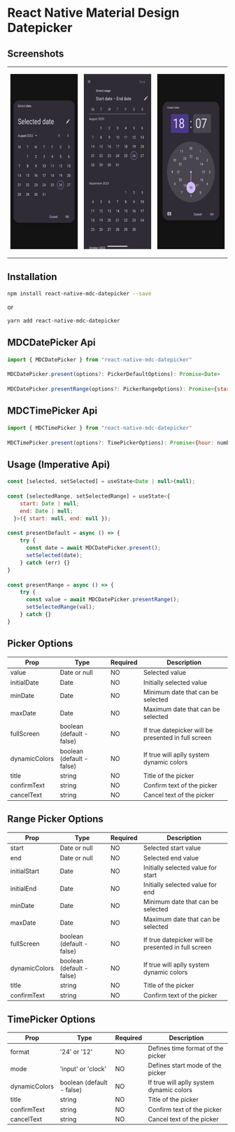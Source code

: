 # React Native Material Design Datepicker

## Screenshots
<table>
  <tr>
    <td><p align="center"><img src="./docs/images/mdc-datepicker-default.jpg" width="200" height="400"/></p></td>
    <td><p align="center"><img src="./docs/images/mdc-datepicker-range.jpg" width="200" height="400"/></p></td>
    <td><p align="center"><img src="./docs/images/mdc-timepicker.jpg" width="200" height="400"/></p></td>
  </tr>
</table>

## Installation

```bash
npm install react-native-mdc-datepicker --save
```
or
```bash
yarn add react-native-mdc-datepicker
```

## MDCDatePicker Api

```js
import { MDCDatePicker } from "react-native-mdc-datepicker"

MDCDatePicker.present(options?: PickerDefaultOptions): Promise<Date>

MDCDatePicker.presentRange(options?: PickerRangeOptions): Promise<{start: Date, end: Date}>
```

## MDCTimePicker Api

```js
import { MDCTimePicker } from "react-native-mdc-datepicker"

MDCTimePicker.present(options?: TimePickerOptions): Promise<{hour: number, minute: number}>

```

## Usage (Imperative Api)
```js
const [selected, setSelected] = useState<Date | null>(null);

const [selectedRange, setSelectedRange] = useState<{
    start: Date | null;
    end: Date | null;
  }>({ start: null, end: null });

const presentDefault = async () => {
    try {
      const date = await MDCDatePicker.present();
      setSelected(date);
    } catch (err) {}
}

const presentRange = async () => {
    try {
      const value = await MDCDatePicker.presentRange();
      setSelectedRange(val);
    } catch {}
}

```


## Picker Options
| Prop | Type | Required | Description |
| --- | --- | --- | ---
| value | Date or null | NO | Selected value
| initialDate | Date | NO | Initially selected value
| minDate | Date | NO | Minimum date that can be selected
| maxDate | Date | NO | Maximum date that can be selected
| fullScreen | boolean (default - false) | NO | If true datepicker will be presented in full screen
| dynamicColors | boolean (default - false) | NO | If true will aplly system dynamic colors
| title | string | NO | Title of the picker
| confirmText | string | NO | Confirm text of the picker
| cancelText | string | NO | Cancel text of the picker

## Range Picker Options
| Prop | Type | Required | Description |
| --- | --- | --- | ---
| start | Date or null | NO | Selected start value
| end | Date or null | NO | Selected end value
| initialStart | Date | NO | Initially selected value for start
| initialEnd | Date | NO | Initially selected value for end
| minDate | Date | NO | Minimum date that can be selected
| maxDate | Date | NO | Maximum date that can be selected
| fullScreen | boolean (default - false) | NO | If true datepicker will be presented in full screen
| dynamicColors | boolean (default - false) | NO | If true will aplly system dynamic colors
| title | string | NO | Title of the picker
| confirmText | string | NO | Confirm text of the picker


## TimePicker Options

| Prop | Type | Required | Description |
| --- | --- | --- | ---
| format | '24' or '12' | NO | Defines time format of the picker
| mode | 'input' or 'clock' | NO | Defines start mode of the picker
| dynamicColors | boolean (default - false) | NO | If true will aplly system dynamic colors
| title | string | NO | Title of the picker
| confirmText | string | NO | Confirm text of the picker
| cancelText | string | NO | Cancel text of the picker






